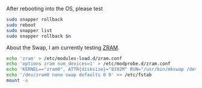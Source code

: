 After rebooting into the OS, please test

```sh
sudo snapper rollback
sudo reboot
sudo snapper list
sudo snapper rollback $n
```

About the Swap, I am currently testing [ZRAM](https://wiki.archlinux.org/title/Improving_performance#zram_or_zswap).

```sh
echo 'zram' > /etc/modules-load.d/zram.conf
echo 'options zram num_devices=1' > /etc/modprobe.d/zram.conf
echo 'KERNEL=="zram0", ATTR{disksize}="8192M" RUN="/usr/bin/mkswap /dev/zram0", TAG+="systemd"' > /etc/udev/rules.d/99-zram.rules
echo '/dev/zram0 none swap defaults 0 0' >> /etc/fstab
mount -a
```
